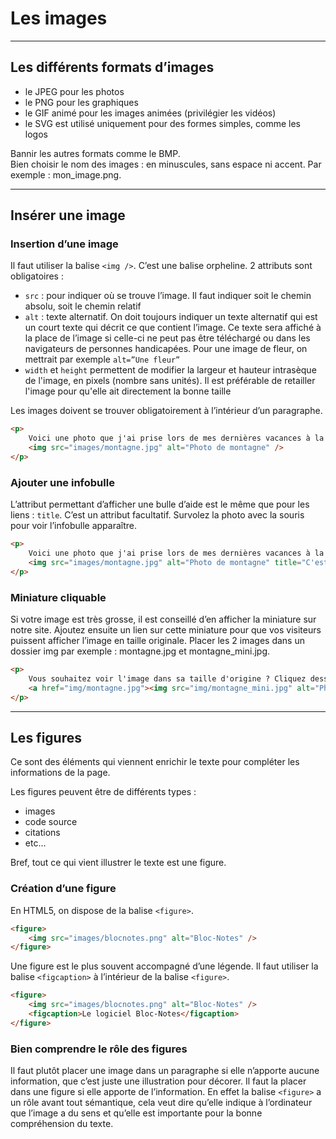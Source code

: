 # Les images

----

## Les différents formats d’images
- le JPEG pour les photos
- le PNG pour les graphiques
- le GIF animé pour les images animées (privilégier les vidéos)
- le SVG est utilisé uniquement pour des formes simples, comme les logos

Bannir les autres formats comme le BMP.  
Bien choisir le nom des images : en minuscules, sans espace ni accent. Par exemple : mon_image.png.

----

## Insérer une image

### Insertion d’une image
Il faut utiliser la balise `<img />`. C’est une balise orpheline. 2 attributs sont obligatoires :
- `src` : pour indiquer où se trouve l’image. Il faut indiquer soit le chemin absolu, soit le chemin relatif
- `alt` : texte alternatif. On doit toujours indiquer un texte alternatif qui est un court texte qui décrit ce que contient l’image. Ce texte sera affiché à la place de l’image si celle-ci ne peut pas être téléchargé ou dans les navigateurs de personnes handicapées. Pour une image de fleur, on mettrait par exemple `alt=”Une fleur”`
- `width` et `height` permettent de modifier la largeur et hauteur intrasèque de l'image, en pixels (nombre sans unités). Il est préférable de retailler l'image pour qu'elle ait directement la bonne taille

Les images doivent se trouver obligatoirement à l’intérieur d’un paragraphe.
```html
<p>
    Voici une photo que j'ai prise lors de mes dernières vacances à la montagne :<br />
    <img src="images/montagne.jpg" alt="Photo de montagne" />
</p>
```

### Ajouter une infobulle
L’attribut permettant d’afficher une bulle d’aide est le même que pour les liens : `title`. C’est un attribut facultatif. Survolez la photo avec la souris pour voir l’infobulle apparaître.
```html
<p>
    Voici une photo que j'ai prise lors de mes dernières vacances à la montagne :<br />
    <img src="images/montagne.jpg" alt="Photo de montagne" title="C'est beau les Alpes quand même !" />
</p>
```

### Miniature cliquable
Si votre image est très grosse, il est conseillé d’en afficher la miniature sur notre site. Ajoutez ensuite un lien sur cette miniature pour que vos visiteurs puissent afficher l’image en taille originale.
Placer les 2 images dans un dossier img par exemple : montagne.jpg et montagne_mini.jpg.
```html
<p>
    Vous souhaitez voir l'image dans sa taille d'origine ? Cliquez dessus !<br />
    <a href="img/montagne.jpg"><img src="img/montagne_mini.jpg" alt="Photo de montagne" title="Cliquez pour agrandir" /></a>
</p>
```

----

## Les figures
Ce sont des éléments qui viennent enrichir le texte pour compléter les informations de la page.

Les figures peuvent être de différents types :
- images
- code source
- citations
- etc…

Bref, tout ce qui vient illustrer le texte est une figure.

### Création d’une figure
En HTML5, on dispose de la balise `<figure>`.
```html
<figure>
    <img src="images/blocnotes.png" alt="Bloc-Notes" />
</figure>
```

Une figure est le plus souvent accompagné d’une légende. Il faut utiliser la balise `<figcaption>` à l’intérieur de la balise `<figure>`.
```html
<figure>
    <img src="images/blocnotes.png" alt="Bloc-Notes" />
    <figcaption>Le logiciel Bloc-Notes</figcaption>
</figure>
```

### Bien comprendre le rôle des figures
Il faut plutôt placer une image dans un paragraphe si elle n’apporte aucune information, que c’est juste une illustration pour décorer.
Il faut la placer dans une figure si elle apporte de l’information.
En effet la balise `<figure>` a un rôle avant tout sémantique, cela veut dire qu’elle indique à l’ordinateur que l’image a du sens et qu’elle est importante pour la bonne compréhension du texte.
